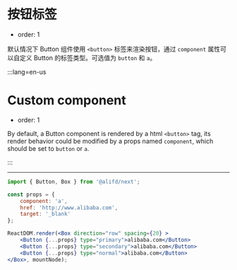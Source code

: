 # 按钮标签

- order: 1

默认情况下 Button 组件使用 `<button>` 标签来渲染按钮，通过 `component` 属性可以自定义 Button 的标签类型。可选值为 `button` 和 `a`。

:::lang=en-us
# Custom component

- order: 1

By default, a Button component is rendered by a html `<button>` tag, its render behavior could be modified by a props named `component`, which should be set to `button` or `a`.

:::

---

````jsx
import { Button, Box } from '@alifd/next';

const props = {
    component: 'a',
    href: 'http://www.alibaba.com',
    target: '_blank'
};

ReactDOM.render(<Box direction="row" spacing={20} >
    <Button {...props} type="primary">alibaba.com</Button>
    <Button {...props} type="secondary">alibaba.com</Button>
    <Button {...props} type="normal">alibaba.com</Button>
</Box>, mountNode);
````
